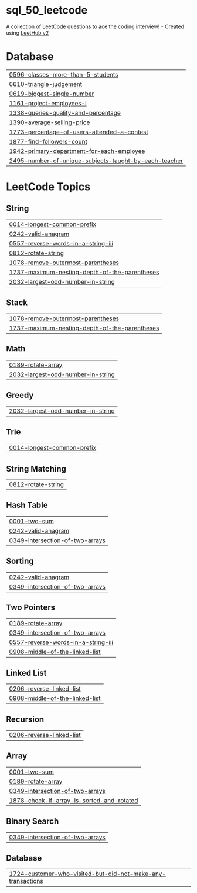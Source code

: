 # sql_50_leetcode
A collection of LeetCode questions to ace the coding interview! - Created using [LeetHub v2](https://github.com/arunbhardwaj/LeetHub-2.0)


# Database
|  |
| ------- |
| [0596-classes-more-than-5-students](https://github.com/Nehakanki/sql_50_leetcode/tree/master/0596-classes-more-than-5-students) |
| [0610-triangle-judgement](https://github.com/Nehakanki/sql_50_leetcode/tree/master/0610-triangle-judgement) |
| [0619-biggest-single-number](https://github.com/Nehakanki/sql_50_leetcode/tree/master/0619-biggest-single-number) |
| [1161-project-employees-i](https://github.com/Nehakanki/sql_50_leetcode/tree/master/1161-project-employees-i) |
| [1338-queries-quality-and-percentage](https://github.com/Nehakanki/sql_50_leetcode/tree/master/1338-queries-quality-and-percentage) |
| [1390-average-selling-price](https://github.com/Nehakanki/sql_50_leetcode/tree/master/1390-average-selling-price) |
| [1773-percentage-of-users-attended-a-contest](https://github.com/Nehakanki/sql_50_leetcode/tree/master/1773-percentage-of-users-attended-a-contest) |
| [1877-find-followers-count](https://github.com/Nehakanki/sql_50_leetcode/tree/master/1877-find-followers-count) |
| [1942-primary-department-for-each-employee](https://github.com/Nehakanki/sql_50_leetcode/tree/master/1942-primary-department-for-each-employee) |
| [2495-number-of-unique-subjects-taught-by-each-teacher](https://github.com/Nehakanki/sql_50_leetcode/tree/master/2495-number-of-unique-subjects-taught-by-each-teacher) |


<!---LeetCode Topics Start-->
# LeetCode Topics
## String
|  |
| ------- |
| [0014-longest-common-prefix](https://github.com/Nehakanki/sql_50_leetcode/tree/master/0014-longest-common-prefix) |
| [0242-valid-anagram](https://github.com/Nehakanki/sql_50_leetcode/tree/master/0242-valid-anagram) |
| [0557-reverse-words-in-a-string-iii](https://github.com/Nehakanki/sql_50_leetcode/tree/master/0557-reverse-words-in-a-string-iii) |
| [0812-rotate-string](https://github.com/Nehakanki/sql_50_leetcode/tree/master/0812-rotate-string) |
| [1078-remove-outermost-parentheses](https://github.com/Nehakanki/sql_50_leetcode/tree/master/1078-remove-outermost-parentheses) |
| [1737-maximum-nesting-depth-of-the-parentheses](https://github.com/Nehakanki/sql_50_leetcode/tree/master/1737-maximum-nesting-depth-of-the-parentheses) |
| [2032-largest-odd-number-in-string](https://github.com/Nehakanki/sql_50_leetcode/tree/master/2032-largest-odd-number-in-string) |
## Stack
|  |
| ------- |
| [1078-remove-outermost-parentheses](https://github.com/Nehakanki/sql_50_leetcode/tree/master/1078-remove-outermost-parentheses) |
| [1737-maximum-nesting-depth-of-the-parentheses](https://github.com/Nehakanki/sql_50_leetcode/tree/master/1737-maximum-nesting-depth-of-the-parentheses) |
## Math
|  |
| ------- |
| [0189-rotate-array](https://github.com/Nehakanki/sql_50_leetcode/tree/master/0189-rotate-array) |
| [2032-largest-odd-number-in-string](https://github.com/Nehakanki/sql_50_leetcode/tree/master/2032-largest-odd-number-in-string) |
## Greedy
|  |
| ------- |
| [2032-largest-odd-number-in-string](https://github.com/Nehakanki/sql_50_leetcode/tree/master/2032-largest-odd-number-in-string) |
## Trie
|  |
| ------- |
| [0014-longest-common-prefix](https://github.com/Nehakanki/sql_50_leetcode/tree/master/0014-longest-common-prefix) |
## String Matching
|  |
| ------- |
| [0812-rotate-string](https://github.com/Nehakanki/sql_50_leetcode/tree/master/0812-rotate-string) |
## Hash Table
|  |
| ------- |
| [0001-two-sum](https://github.com/Nehakanki/sql_50_leetcode/tree/master/0001-two-sum) |
| [0242-valid-anagram](https://github.com/Nehakanki/sql_50_leetcode/tree/master/0242-valid-anagram) |
| [0349-intersection-of-two-arrays](https://github.com/Nehakanki/sql_50_leetcode/tree/master/0349-intersection-of-two-arrays) |
## Sorting
|  |
| ------- |
| [0242-valid-anagram](https://github.com/Nehakanki/sql_50_leetcode/tree/master/0242-valid-anagram) |
| [0349-intersection-of-two-arrays](https://github.com/Nehakanki/sql_50_leetcode/tree/master/0349-intersection-of-two-arrays) |
## Two Pointers
|  |
| ------- |
| [0189-rotate-array](https://github.com/Nehakanki/sql_50_leetcode/tree/master/0189-rotate-array) |
| [0349-intersection-of-two-arrays](https://github.com/Nehakanki/sql_50_leetcode/tree/master/0349-intersection-of-two-arrays) |
| [0557-reverse-words-in-a-string-iii](https://github.com/Nehakanki/sql_50_leetcode/tree/master/0557-reverse-words-in-a-string-iii) |
| [0908-middle-of-the-linked-list](https://github.com/Nehakanki/sql_50_leetcode/tree/master/0908-middle-of-the-linked-list) |
## Linked List
|  |
| ------- |
| [0206-reverse-linked-list](https://github.com/Nehakanki/sql_50_leetcode/tree/master/0206-reverse-linked-list) |
| [0908-middle-of-the-linked-list](https://github.com/Nehakanki/sql_50_leetcode/tree/master/0908-middle-of-the-linked-list) |
## Recursion
|  |
| ------- |
| [0206-reverse-linked-list](https://github.com/Nehakanki/sql_50_leetcode/tree/master/0206-reverse-linked-list) |
## Array
|  |
| ------- |
| [0001-two-sum](https://github.com/Nehakanki/sql_50_leetcode/tree/master/0001-two-sum) |
| [0189-rotate-array](https://github.com/Nehakanki/sql_50_leetcode/tree/master/0189-rotate-array) |
| [0349-intersection-of-two-arrays](https://github.com/Nehakanki/sql_50_leetcode/tree/master/0349-intersection-of-two-arrays) |
| [1878-check-if-array-is-sorted-and-rotated](https://github.com/Nehakanki/sql_50_leetcode/tree/master/1878-check-if-array-is-sorted-and-rotated) |
## Binary Search
|  |
| ------- |
| [0349-intersection-of-two-arrays](https://github.com/Nehakanki/sql_50_leetcode/tree/master/0349-intersection-of-two-arrays) |
## Database
|  |
| ------- |
| [1724-customer-who-visited-but-did-not-make-any-transactions](https://github.com/Nehakanki/sql_50_leetcode/tree/master/1724-customer-who-visited-but-did-not-make-any-transactions) |
<!---LeetCode Topics End-->